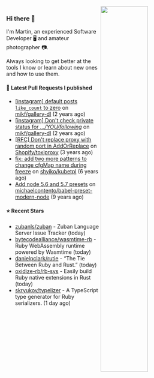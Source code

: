 <img align="right" src="https://github-profile-summary-cards.vercel.app/api/cards/profile-details?username=tinnet&theme=github" width="50%"/>
<h3 class="mt-n3">Hi there 👋</h3>

I'm Martin, an experienced Software Developer 🖥️ and amateur photographer 📷.

Always looking to get better at the tools I know or learn about new ones and how to use them.

#### 🔨 Latest Pull Requests I published

- [[instagram] default posts `like_count` to zero](https://github.com/mikf/gallery-dl/pull/5323) on [mikf/gallery-dl](https://github.com/mikf/gallery-dl) (2 years ago)
- [[instagram] Don&#39;t check private status for *.../YOU/following*](https://github.com/mikf/gallery-dl/pull/5322) on [mikf/gallery-dl](https://github.com/mikf/gallery-dl) (2 years ago)
- [[RFC] Don&#39;t replace proxy with random port in AddOrReplace](https://github.com/Shopify/toxiproxy/pull/356) on [Shopify/toxiproxy](https://github.com/Shopify/toxiproxy) (3 years ago)
- [fix: add two more patterns to change cfgMap name during freeze](https://github.com/shyiko/kubetpl/pull/12) on [shyiko/kubetpl](https://github.com/shyiko/kubetpl) (6 years ago)
- [Add node 5.6 and 5.7 presets](https://github.com/michaelcontento/babel-preset-modern-node/pull/35) on [michaelcontento/babel-preset-modern-node](https://github.com/michaelcontento/babel-preset-modern-node) (9 years ago)

#### ⭐ Recent Stars

- [zubanls/zuban](https://github.com/zubanls/zuban) - Zuban Language Server Issue Tracker (today)
- [bytecodealliance/wasmtime-rb](https://github.com/bytecodealliance/wasmtime-rb) - Ruby WebAssembly runtime powered by Wasmtime (today)
- [danielpclark/rutie](https://github.com/danielpclark/rutie) - “The Tie Between Ruby and Rust.” (today)
- [oxidize-rb/rb-sys](https://github.com/oxidize-rb/rb-sys) - Easily build Ruby native extensions in Rust (today)
- [skryukov/typelizer](https://github.com/skryukov/typelizer) - A TypeScript type generator for Ruby serializers. (1 day ago)

